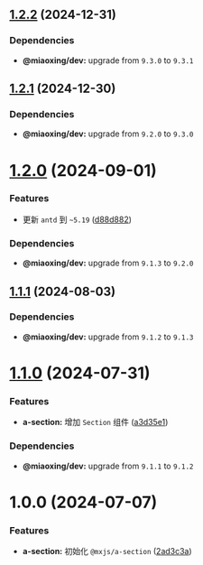## [1.2.2](https://github.com/miaoxing/mxjs-a-section/compare/v1.2.1...v1.2.2) (2024-12-31)





### Dependencies

* **@miaoxing/dev:** upgrade from `9.3.0` to `9.3.1`

## [1.2.1](https://github.com/miaoxing/mxjs-a-section/compare/v1.2.0...v1.2.1) (2024-12-30)





### Dependencies

* **@miaoxing/dev:** upgrade from `9.2.0` to `9.3.0`

# [1.2.0](https://github.com/miaoxing/mxjs-a-section/compare/v1.1.1...v1.2.0) (2024-09-01)


### Features

* 更新 `antd` 到 `~5.19` ([d88d882](https://github.com/miaoxing/mxjs-a-section/commit/d88d8826f06ea49ec4ddea3802e46609f72fb09b))





### Dependencies

* **@miaoxing/dev:** upgrade from `9.1.3` to `9.2.0`

## [1.1.1](https://github.com/miaoxing/mxjs-a-section/compare/v1.1.0...v1.1.1) (2024-08-03)





### Dependencies

* **@miaoxing/dev:** upgrade from `9.1.2` to `9.1.3`

# [1.1.0](https://github.com/miaoxing/mxjs-a-section/compare/v1.0.0...v1.1.0) (2024-07-31)


### Features

* **a-section:** 增加 `Section` 组件 ([a3d35e1](https://github.com/miaoxing/mxjs-a-section/commit/a3d35e1dc0bf97570ca6bcedfba63d2482a46330))





### Dependencies

* **@miaoxing/dev:** upgrade from `9.1.1` to `9.1.2`

# 1.0.0 (2024-07-07)


### Features

* **a-section:** 初始化 `@mxjs/a-section` ([2ad3c3a](https://github.com/miaoxing/mxjs-a-section/commit/2ad3c3a8ebbcb9cd1f808f737d13a7fcc242e226))
